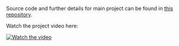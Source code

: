 Source code and further details for main project can be found in [this repository](https://github.com/tuankhoin/Autonomous-Plant-Detection-Robot).

Watch the project video here:

[![Watch the video](https://img.youtube.com/vi/LVKoI0a2UPA/default.jpg)](https://youtu.be/LVKoI0a2UPA)
